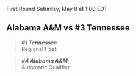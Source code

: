 First Round
Saturday, May 8 at 1:00 EDT
## Alabama A&M vs #3 Tennessee

> ***#1 Tennessee***  
> Regional Host

> ***#4 Alabama A&M***  
> Automatic Qualifier